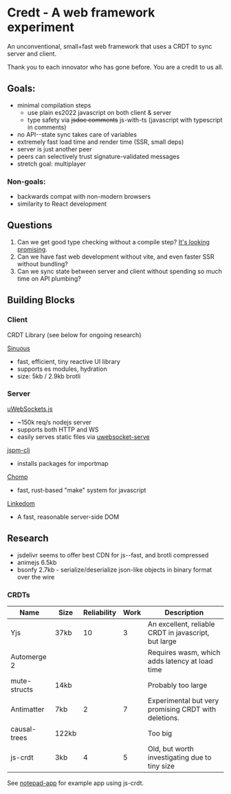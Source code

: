 # Credt - A web framework experiment

An unconventional, small+fast web framework that uses a CRDT to sync server and client.

Thank you to each innovator who has gone before. You are a credit to us all.

## Goals:

- minimal compilation steps
  - use plain es2022 javascript on both client & server
  - type safety via ~~jsdoc comments~~ js-with-ts (javascript with typescript in comments)
- no API--state sync takes care of variables
- extremely fast load time and render time (SSR, small deps)
- server is just another peer
- peers can selectively trust signature-validated messages
- stretch goal: multiplayer

### Non-goals:

- backwards compat with non-modern browsers
- similarity to React development

## Questions

1. Can we get good type checking without a compile step? [It's looking promising](https://elk.vmst.io/vmst.io/@canadaduane/110601683275741791).
2. Can we have fast web development without vite, and even faster SSR without bundling?
3. Can we sync state between server and client without spending so much time on API plumbing?

## Building Blocks

### Client

CRDT Library (see below for ongoing research)

[Sinuous](https://sinuous.netlify.app/)

- fast, efficient, tiny reactive UI library
- supports es modules, hydration
- size: 5kb / 2.9kb brotli

### Server

[uWebSockets.js](https://github.com/uNetworking/uWebSockets.js/)

- ~150k req/s nodejs server
- supports both HTTP and WS
- easily serves static files
  via [uwebsocket-serve](https://github.com/kolodziejczak-sz/uwebsocket-serve)

[jspm-cli](https://github.com/jspm/jspm-cli)

- installs packages for importmap

[Chomp](https://github.com/guybedford/chomp)

- fast, rust-based "make" system for javascript

[Linkedom](https://github.com/WebReflection/linkedom)

- A fast, reasonable server-side DOM

## Research

- jsdelivr seems to offer best CDN for js--fast, and brotli compressed
- animejs 6.5kb
- bsonfy 2.7kb - serialize/deserialize json-like objects in binary format over the wire

### CRDTs

| Name         | Size  | Reliability | Work | Description                                          |
| ------------ | ----- | ----------- | ---- | ---------------------------------------------------- |
| Yjs          | 37kb  | 10          | 3    | An excellent, reliable CRDT in javascript, but large |
| Automerge 2  |       |             |      | Requires wasm, which adds latency at load time       |
| mute-structs | 14kb  |             |      | Probably too large                                   |
| Antimatter   | 7kb   | 2           | 7    | Experimental but very promising CRDT with deletions. |
| causal-trees | 122kb |             |      | Too big                                              |
| js-crdt      | 3kb   | 4           | 5    | Old, but worth investigating due to tiny size        |

See [notepad-app](https://github.com/widmogrod/notepad-app/tree/master/src) for example app using js-crdt.